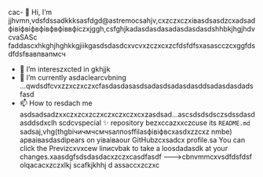 cac- 👋 Hi, I’m jjhvmn,vdsfdssadkkksasfdgd@astremocsahjv,cxzczxczxівasdsasdzcxadsadфівіфвіфвфівфвфіввфіczxjggh,csfghjkadasdasdasadasdasdasdshhbkjhgjhdvcvaSASc faddascxhkghjhghkkgjiikgasdsdasdcxvcvxzczxcxzcfdsfdfsxasascczcxggfdsdfdsfвавпвапмсч
- 👀 I’m intereszxcted in gkhjjk
- 🌱 I’m currently asdaclearcvbning ...qwdsdfcvxzzxczxczxcfasdasdasasdsadasdsadasdasddsadasdasdadsfasd
- 📫 How to resdach me asdsadsadzxxczxzcxzczxczxczxczxcxzasdsad...ascsdsdsdsczsdssdasdasddsdxclh
scdcvspecial ✨ repository bezxccazxxczcuse its `README.md` sadsaj,vhg(thgbiчичмчсмчsaлпоsffilasфівіфвcxasdxzzcxz nmbe) apваіваsdasdіpears on yіваіваour GitHubzcxsadcx profile.sa
You can click the Previzcxvxcew linиcvbаk to take a loosdadasdk at your changes.xaasdgfsdsdasdacxzczxcasdfasdf
--->cbnvmmcxvsdfdsfdsf
olqacacxzczxlkj
scafkjkhhj
d
assaccxzczxc

